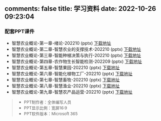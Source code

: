 comments: false
title: 学习资料
date: 2022-10-26 09:23:04
---

### 配套PPT课件

- 智慧农业概论-第一章-绪论-202210 (pptx)   <a onclick="LA.track('download', {chapter01: true})" href="https://wp-img.daozhao.com.cn/zhag/%E6%99%BA%E6%85%A7%E5%86%9C%E4%B8%9A%E6%A6%82%E8%AE%BA-%E7%AC%AC%E4%B8%80%E7%AB%A0-%E7%BB%AA%E8%AE%BA-202210.pptx">下载地址</a>
- 智慧农业概论-第二章-智慧农业的支撑技术-202210 (pptx)   <a onclick="LA.track('download', {chapter02: true})" href="https://wp-img.daozhao.com.cn/zhag/%E6%99%BA%E6%85%A7%E5%86%9C%E4%B8%9A%E6%A6%82%E8%AE%BA-%E7%AC%AC%E4%BA%8C%E7%AB%A0-%E6%99%BA%E6%85%A7%E5%86%9C%E4%B8%9A%E7%9A%84%E6%94%AF%E6%92%91%E6%8A%80%E6%9C%AF-202210.pptx">下载地址</a>
- 智慧农业概论-第三章-智能种植决策与执行-202210 (pptx)   <a onclick="LA.track('download', {chapter03: true})" href="https://wp-img.daozhao.com.cn/zhag/%E6%99%BA%E6%85%A7%E5%86%9C%E4%B8%9A%E6%A6%82%E8%AE%BA-%E7%AC%AC%E4%B8%89%E7%AB%A0-%E6%99%BA%E8%83%BD%E7%A7%8D%E6%A4%8D%E5%86%B3%E7%AD%96%E4%B8%8E%E6%89%A7%E8%A1%8C-202210.pptx">下载地址</a>
- 智慧农业概论-第四章-农作物生长智能检测-202209 (pptx)   <a onclick="LA.track('download', {chapter04: true})" href="https://wp-img.daozhao.com.cn/zhag/%E6%99%BA%E6%85%A7%E5%86%9C%E4%B8%9A%E6%A6%82%E8%AE%BA-%E7%AC%AC%E5%9B%9B%E7%AB%A0-%E5%86%9C%E4%BD%9C%E7%89%A9%E7%94%9F%E9%95%BF%E6%99%BA%E8%83%BD%E6%A3%80%E6%B5%8B-202209.pptx">下载地址</a>
- 智慧农业概论-第五章-智慧果园-202210 (pptx)   <a onclick="LA.track('download', {chapter05: true})" href="https://wp-img.daozhao.com.cn/zhag/%E6%99%BA%E6%85%A7%E5%86%9C%E4%B8%9A%E6%A6%82%E8%AE%BA-%E7%AC%AC%E4%BA%94%E7%AB%A0-%E6%99%BA%E6%85%A7%E6%9E%9C%E5%9B%AD-202210.pptx">下载地址</a>
- 智慧农业概论-第六章-智能化植物工厂-202210 (pptx)   <a onclick="LA.track('download', {chapter06: true})" href="https://wp-img.daozhao.com.cn/zhag/%E6%99%BA%E6%85%A7%E5%86%9C%E4%B8%9A%E6%A6%82%E8%AE%BA-%E7%AC%AC%E5%85%AD%E7%AB%A0-%E6%99%BA%E8%83%BD%E5%8C%96%E6%A4%8D%E7%89%A9%E5%B7%A5%E5%8E%82-202210.pptx">下载地址</a>
- 智慧农业概论-第七章-智慧畜牧-202210 (pptx)   <a onclick="LA.track('download', {chapter07: true})" href="https://wp-img.daozhao.com.cn/zhag/%E6%99%BA%E6%85%A7%E5%86%9C%E4%B8%9A%E6%A6%82%E8%AE%BA-%E7%AC%AC%E4%B8%83%E7%AB%A0-%E6%99%BA%E6%85%A7%E7%95%9C%E7%89%A7-202210.pptx">下载地址</a>
- 智慧农业概论-第八章-智慧渔业-202210 (pptx)   <a onclick="LA.track('download', {chapter08: true})" href="https://wp-img.daozhao.com.cn/zhag/%E6%99%BA%E6%85%A7%E5%86%9C%E4%B8%9A%E6%A6%82%E8%AE%BA-%E7%AC%AC%E5%85%AB%E7%AB%A0-%E6%99%BA%E6%85%A7%E6%B8%94%E4%B8%9A-202210.pptx">下载地址</a>
- 智慧农业概论-第九章-智慧农产品运营-202210 (pptx)   <a onclick="_hmt.push(['_trackEvent', 'download', 'click', 'chapter09'])" href="https://wp-img.daozhao.com.cn/zhag/%E6%99%BA%E6%85%A7%E5%86%9C%E4%B8%9A%E6%A6%82%E8%AE%BA-%E7%AC%AC%E4%B9%9D%E7%AB%A0-%E6%99%BA%E6%85%A7%E5%86%9C%E4%BA%A7%E5%93%81%E8%BF%90%E8%90%A5-202210.pptx">下载地址</a>


> - <span style="font-size: small; "> PPT制作者：全体编写人员</span>
> - <span style="font-size: small; "> PPT显示比例：宽屏16:9</span>
> - <span style="font-size: small; "> PPT软件版本：Microsoft 365</span>
